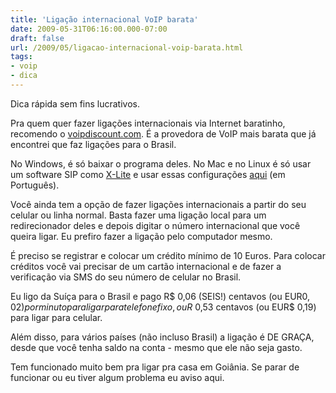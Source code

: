 ```yaml
---
title: 'Ligação internacional VoIP barata'
date: 2009-05-31T06:16:00.000-07:00
draft: false
url: /2009/05/ligacao-internacional-voip-barata.html
tags: 
- voip
- dica
---
```


Dica rápida sem fins lucrativos.  
  
Pra quem quer fazer ligações internacionais via Internet baratinho, recomendo o [voipdiscount.com](http://voipdiscount.com). É a provedora de VoIP mais barata que já encontrei que faz ligações para o Brasil.  
  
No Windows, é só baixar o programa deles. No Mac e no Linux é só usar um software SIP como [X-Lite](http://www.counterpath.com/x-lite.html) e usar essas configurações [aqui](http://wiki.ubuntu-br.org/VoipNoUbuntu) (em Português).  
  
Você ainda tem a opção de fazer ligações internacionais a partir do seu celular ou linha normal. Basta fazer uma ligação local para um redirecionador deles e depois digitar o número internacional que você queira ligar. Eu prefiro fazer a ligação pelo computador mesmo.  
  
É preciso se registrar e colocar um crédito mínimo de 10 Euros. Para colocar créditos você vai precisar de um cartão internacional e de fazer a verificação via SMS do seu número de celular no Brasil.  
  
  
Eu ligo da Suíça para o Brasil e pago R$ 0,06 (SEIS!) centavos (ou EUR$0,02) por minuto para ligar para telefone fixo, ou R$ 0,53 centavos (ou EUR$ 0,19) para ligar para celular.  
  
Além disso, para vários países (não incluso Brasil) a ligação é DE GRAÇA, desde que você tenha saldo na conta - mesmo que ele não seja gasto.  
  
Tem funcionado muito bem pra ligar pra casa em Goiânia. Se parar de funcionar ou eu tiver algum problema eu aviso aqui.
